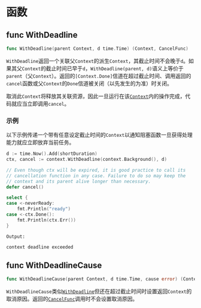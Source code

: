 # 函数

## func WithDeadline

```go
func WithDeadline(parent Context, d time.Time) (Context, CancelFunc)
```

`WithDeadline`返回一个关联父`Context`的派生`Context`，其截止时间不会晚于`d`。如果其父`Context`的截止时间已早于`d`，`WithDeadline(parent, d)`语义上等价于`parent`（父`Context`）。返回的`[Context.Done]`信道在超过截止时间、调用返回的`cancel`函数或父`Context`的`Done`信道被关闭（以先发生的为准）时关闭。

取消此`Context`将释放其关联资源，因此一旦运行在该[`Context`](context.md#type-context)内的操作完成，代码就应当立即调用`cancel`。

### 示例

以下示例传递一个带有任意设定截止时间的`Context`以通知阻塞函数一旦获得处理能力就应立即放弃当前任务。

```go
d := time.Now().Add(shortDuration)
ctx, cancel := context.WithDeadline(context.Background(), d)

// Even though ctx will be expired, it is good practice to call its
// cancellation function in any case. Failure to do so may keep the
// context and its parent alive longer than necessary.
defer cancel()

select {
case <-neverReady:
    fmt.Println("ready")
case <-ctx.Done():
    fmt.Println(ctx.Err())
}
```

```text
Output:

context deadline exceeded
```

## func WithDeadlineCause

```go
func WithDeadlineCause(parent Context, d time.Time, cause error) (Context, CancelFunc)
```

`WithDeadlineCause`类似[`WithDeadline`](#func-withdeadline)但还在超过截止时间时设置返回`Context`的取消原因。返回的[`CancelFunc`](withcancel.md#type-cancelfunc)调用时不会设置取消原因。
